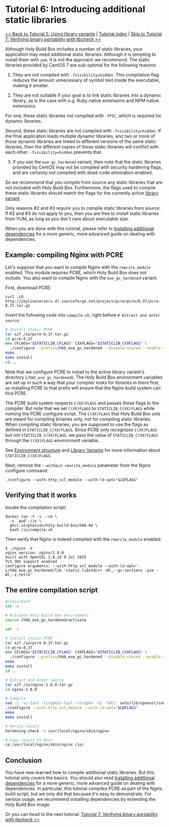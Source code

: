 # Tutorial 6: Introducing additional static libraries

[<< Back to Tutorial 5: Using library variants](TUTORIAL-5-USING-LIBRARY-VARIANTS.md) | [Tutorial index](README.md#tutorials) | [Skip to Tutorial 7: Verifying binary portability with libcheck >>](TUTORIAL-7-VERIFYING-PORTABILITY-WITH-LIBCHECK.md)

Although Holy Build Box includes a number of static libraries, your application may need additional static libraries. Although it is tempting to install them with `yum`, it is not the approach we recommend. The static libraries provided by CentOS 7 are sub-optimal for the following reasons:

 1. They are not compiled with `-fvisibility=hidden`. This compilation flag reduces the amount unnecessary of symbol text inside the executable, making it smaller.

 2. They are not suitable if your goal is to link static libraries into a dynamic library, as is the case with e.g. Ruby native extensions and NPM native extensions.

   For one, these static libraries not compiled with `-fPIC`, which is required for dynamic libraries.

   Second, these static libraries are not compiled with `-fvisibility=hidden`. If the final application loads multiple dynamic libraries, and two or more of those dynamic libraries are linked to different versions of the same static libraries, then the different copies of those static libraries will conflict with each other. `-fvisibility=hidden` prevents that.

 3. If you use the `exe_gc_hardened` variant, then note that the static libraries provided by CentOS may not be compiled with security hardening flags, and are certainly not compiled with dead-code elimination enabled.

So we recommend that you compile from source any static libraries that are not included with Holy Build Box. Furthermore, the flags used to compile these static libraries should match the flags for the currently active [library variant](TUTORIAL-5-LIBRARY-VARIANTS.md).

Only reasons #2 and #3 *require* you to compile static libraries from source. If #2 and #3 do not apply to you, then you are free to install static libraries from YUM, as long as you don't care about executable size.

When you are done with this tutorial, please refer to [Installing additional dependencies](INSTALLING-ADDITIONAL-DEPENDENCIES.md) for a more generic, more advanced guide on dealing with dependencies.

## Example: compiling Nginx with PCRE

Let's suppose that you want to compile Nginx with the `rewrite_module` enabled. This module requires PCRE, which Holy Build Box does not include. You also want to compile Nginx with the `exe_gc_hardened` variant.

First, download PCRE:

    curl -LO http://skylineservers.dl.sourceforge.net/project/pcre/pcre/8.37/pcre-8.37.tar.gz

Insert the following code into `compile.sh`, right before `# Extract and enter source`:

~~~bash
# Install static PCRE
tar xzf /io/pcre-8.37.tar.gz
cd pcre-8.37
env CFLAGS="$STATICLIB_CFLAGS" CXXFLAGS="$STATICLIB_CXXFLAGS" \
  ./configure --prefix=/hbb_exe_gc_hardened --disable-shared --enable-static
make
make install
cd ..
~~~

Note that we configure PCRE to install to the active library variant's directory (`/hbb_exe_gc_hardened`). The Holy Build Box environment variables are set up in such a way that your compiler looks for libraries in there first, so installing PCRE to that prefix will ensure that the Nginx build system can find PCRE.

The PCRE build system respects `C(XX)FLAGS` and passes those flags to the compiler. But note that we set `C(XX)FLAGS` to `STATICLIB_C(XX)FLAGS` while running the PCRE configure script. The `C(XX)FLAGS` that Holy Build Box sets are meant for compiling binaries only, not for compiling static libraries. When compiling static libraries, you are supposed to use the flags as defined in `STATICLIB_C(XX)FLAGS`. Since PCRE only recognizes `C(XX)FLAGS` but not `STATICLIB_C(XX)FLAGS`, we pass the value of `STATICLIB_C(XX)FLAGS` through the `C(XX)FLAGS` environment variable..

See [Environment structure](ENVIRONMENT-STRUCTURE.md) and [Library Variants](LIBRARY-VARIANTS.md) for more information about `STATICLIB_C(XX)FLAGS`.

Next, remove the `--without-rewrite_module` parameter from the Nginx configure command:

    ./configure --with-http_ssl_module --with-ld-opt="$LDFLAGS"

## Verifying that it works

Invoke the compilation script:

    docker run -t -i --rm \
      -v `pwd`:/io \
      ghcr.io/phusion/holy-build-box/hbb-64 \
      bash /io/compile.sh

Then verify that Nginx is indeed compiled with the `rewrite_module` enabled:

    $ ./nginx -V
    nginx version: nginx/1.8.0
    built with OpenSSL 1.0.2d 9 Jul 2015
    TLS SNI support enabled
    configure arguments: --with-http_ssl_module --with-ld-opt='-L/hbb_exe_gc_hardened/lib -static-libstdc++ -Wl,--gc-sections -pie -Wl,-z,relro'

## The entire compilation script

~~~bash
#!/bin/bash
set -e

# Activate Holy Build Box environment.
source /hbb_exe_gc_hardened/activate

set -x

# Install static PCRE
tar xzf /io/pcre-8.37.tar.gz
cd pcre-8.37
env CFLAGS="$STATICLIB_CFLAGS" CXXFLAGS="$STATICLIB_CXXFLAGS" \
  ./configure --prefix=/hbb_exe_gc_hardened --disable-shared --enable-static
make
make install
cd ..

# Extract and enter source
tar xzf /io/nginx-1.8.0.tar.gz
cd nginx-1.8.0

# Compile
sed -i 's|-lssl -lcrypto|-lssl -lcrypto -lz -ldl|' auto/lib/openssl/conf
./configure --with-http_ssl_module --with-ld-opt="$LDFLAGS"
make
make install

# Verify result
hardening-check -b /usr/local/nginx/sbin/nginx

# Copy result to host
cp /usr/local/nginx/sbin/nginx /io/
~~~

## Conclusion

You have now learned how to compile additional static libraries. But this tutorial only covers the basics. You should also read [Installing additional dependencies](INSTALLING-ADDITIONAL-DEPENDENCIES.md) for a more generic, more advanced guide on dealing with dependencies. In particular, this tutorial compiles PCRE as part of the Nginx build script, but we only did that because it's easy to demonstrate. For serious usage, we recommend installing dependencies by extending the Holy Build Box image.

Or you can head to the next tutorial: [Tutorial 7: Verifying binary portability with libcheck >>](TUTORIAL-7-VERIFYING-PORTABILITY-WITH-LIBCHECK.md)
